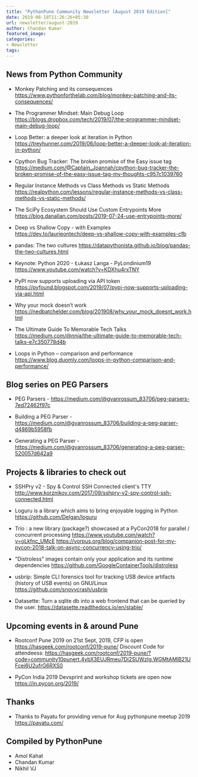 ```yaml
---
title: "PythonPune Community Newsletter [August 2019 Edition]"
date: 2019-08-10T11:26:26+05:30
url: newsletter/august-2019
author: Chandan Kumar
featured_image:
categories:
- Newsletter
tags:
---
```


## News from Python Community

* Monkey Patching and its consequences 
  https://www.pythonforthelab.com/blog/monkey-patching-and-its-consequences/

* The Programmer Mindset: Main Debug Loop 
  https://blogs.dropbox.com/tech/2019/07/the-programmer-mindset-main-debug-loop/

* Loop Better: a deeper look at iteration in Python 
  https://treyhunner.com/2019/06/loop-better-a-deeper-look-at-iteration-in-python/

* Cpython Bug Tracker: The broken promise of the Easy issue tag 
  https://medium.com/@Captain_Joannah/cpython-bug-tracker-the-broken-promise-of-the-easy-issue-tag-my-thoughts-c957c1039760

* Regular Instance Methods vs Class Methods vs Static Methods 
  https://realpython.com/lessons/regular-instance-methods-vs-class-methods-vs-static-methods/

* The SciPy Ecosystem Should Use Custom Entrypoints More 
  https://blog.danallan.com/posts/2019-07-24-use-entrypoints-more/

* Deep vs Shallow Copy - with Examples 
  https://dev.to/laurieontech/deep-vs-shallow-copy-with-examples-cfb

* pandas: The two cultures 
  https://datapythonista.github.io/blog/pandas-the-two-cultures.html

* Keynote: Python 2020 - Łukasz Langa - PyLondinium19 
  https://www.youtube.com/watch?v=KDXhu4rxTNY

* PyPI now supports uploading via API token 
  https://pyfound.blogspot.com/2019/07/pypi-now-supports-uploading-via-api.html

* Why your mock doesn’t work 
  https://nedbatchelder.com/blog/201908/why_your_mock_doesnt_work.html

* The Ultimate Guide To Memorable Tech Talks 
  https://medium.com/@nnja/the-ultimate-guide-to-memorable-tech-talks-e7c350778d4b

* Loops in Python – comparison and performance 
  https://www.blog.duomly.com/loops-in-python-comparison-and-performance/

## Blog series on PEG Parsers
* PEG Parsers - https://medium.com/@gvanrossum_83706/peg-parsers-7ed72462f97c

* Building a PEG Parser - https://medium.com/@gvanrossum_83706/building-a-peg-parser-d4869b5958fb

* Generating a PEG Parser - https://medium.com/@gvanrossum_83706/generating-a-peg-parser-520057d642a9

## Projects & libraries to check out

* SSHPry v2 - Spy & Control SSH Connected client's TTY
  http://www.korznikov.com/2017/09/sshpry-v2-spy-control-ssh-connected.html

* Loguru is a library which aims to bring enjoyable logging in Python 
  https://github.com/Delgan/loguru

* Trio : a new library (package?) showcased at a PyCon2018 for parallel / concurrent processing 
  https://www.youtube.com/watch?v=oLkfnc_UMcE
  https://vorpus.org/blog/companion-post-for-my-pycon-2018-talk-on-async-concurrency-using-trio/

* "Distroless" images contain only your application and its runtime dependencies 
  https://github.com/GoogleContainerTools/distroless

* usbrip: Simple CLI forensics tool for tracking USB device artifacts (history of USB events) on GNU/Linux 
  https://github.com/snovvcrash/usbrip

* Datasette: Turn a sqlite db into a web frontend that can be queried by the user. 
  https://datasette.readthedocs.io/en/stable/

## Upcoming events in & around Pune

* Rootconf Pune 2019 on 21st Sept, 2019, CFP is open 
  https://hasgeek.com/rootconf/2019-pune/
  Discount Code for attendeess: 
  https://hasgeek.com/rootconf/2019-pune/?code=community10punert.4ybX3EUJRmeu7Di2SUWzIg.WGMtAMlB21UFcei6U2ufrG6RXS0

* PyCon India 2019 Devsprint and workshop tickets are open now
  https://in.pycon.org/2019/

## Thanks

* Thanks to Payatu for providing venue for Aug pythonpune meetup 2019 
  https://payatu.com/

## Compiled by PythonPune
   * Amol Kahat
   * Chandan Kumar
   * Nikhil VJ
